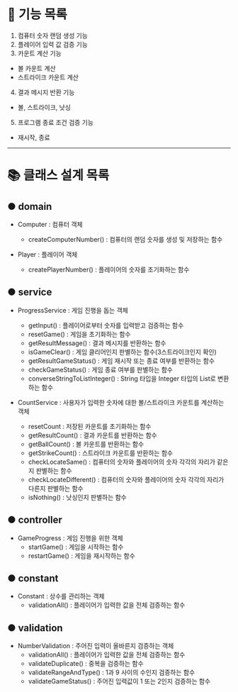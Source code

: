 # 🚀 기능 목록

1. 컴퓨터 숫자 랜덤 생성 기능
2. 플레이어 입력 값 검증 기능
3. 카운트 계산 기능

- 볼 카운트 계산
- 스트라이크 카운트 계산

4. 결과 메시지 반환 기능

- 볼, 스트라이크, 낫싱

5. 프로그램 종료 조건 검증 기능

- 재시작, 종료

---

# 📚 클래스 설계 목록

## ● domain

- Computer : 컴퓨터 객체
    - createComputerNumber() : 컴퓨터의 랜덤 숫자를 생성 및 저장하는 함수

- Player : 플레이어 객체
    - createPlayerNumber() : 플레이어의 숫자를 초기화하는 함수

## ● service

- ProgressService : 게임 진행을 돕는 객체
    - getInput() : 플레이어로부터 숫자를 입력받고 검증하는 함수
    - resetGame() : 게임을 초기화하는 함수
    - getResultMessage() : 결과 메시지를 반환하는 함수
    - isGameClear() : 게임 클리어인지 판별하는 함수(3스트라이크인지 확인)
    - getResultGameStatus() : 게임 재시작 또는 종료 여부를 반환하는 함수
    - checkGameStatus() : 게임 종료 여부를 판별하는 함수
    - converseStringToListInteger() : String 타입을 Integer 타입의 List로 변환하는 함수


- CountService : 사용자가 입력한 숫자에 대한 볼/스트라이크 카운트를 계산하는 객체
    - resetCount : 저장된 카운트를 초기화하는 함수
    - getResultCount() : 결과 카운트를 반환하는 함수
    - getBallCount() : 볼 카운트를 반환하는 함수
    - getStrikeCount() : 스트라이크 카운트를 반환하는 함수
    - checkLocateSame() : 컴퓨터의 숫자와 플레이어의 숫자 각각의 자리가 같은지 판별하는 함수
    - checkLocateDifferent() : 컴퓨터의 숫자와 플레이어의 숫자 각각의 자리가 다른지 판별하는 함수
    - isNothing() : 낫싱인지 판별하는 함수

## ● controller

- GameProgress : 게임 진행을 위한 객체
    - startGame() : 게임을 시작하는 함수
    - restartGame() : 게임을 재시작하는 함수

## ● constant

- Constant : 상수를 관리하는 객체
    - validationAll() : 플레이어가 입력한 값을 전체 검증하는 함수

## ● validation

- NumberValidation : 주어진 입력이 올바른지 검증하는 객체
    - validationAll() : 플레이어가 입력한 값을 전체 검증하는 함수
    - validateDuplicate() : 중복을 검증하는 함수
    - validateRangeAndType() : 1과 9 사이의 수인지 검증하는 함수
    - validateGameStatus() : 주어진 입력값이 1 또는 2인지 검증하는 함수
